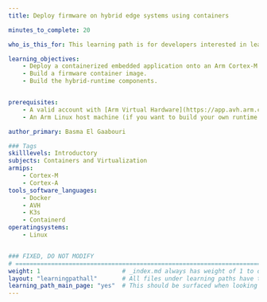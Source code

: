 ```yaml
---
title: Deploy firmware on hybrid edge systems using containers

minutes_to_complete: 20

who_is_this_for: This learning path is for developers interested in learning how to deploy software (embedded applications and firmware) onto other processors in the system, using Linux running on the application core.

learning_objectives:
    - Deploy a containerized embedded application onto an Arm Cortex-M core from an Arm Cortex-A core using Containerd and K3s.
    - Build a firmware container image.
    - Build the hybrid-runtime components.


prerequisites:
    - A valid account with [Arm Virtual Hardware](https://app.avh.arm.com/login)
    - An Arm Linux host machine (if you want to build your own runtime and container image)

author_primary: Basma El Gaabouri

### Tags
skilllevels: Introductory
subjects: Containers and Virtualization
armips:
    - Cortex-M
    - Cortex-A
tools_software_languages:
    - Docker
    - AVH
    - K3s
    - Containerd
operatingsystems:
    - Linux


### FIXED, DO NOT MODIFY
# ================================================================================
weight: 1                       # _index.md always has weight of 1 to order correctly
layout: "learningpathall"       # All files under learning paths have this same wrapper
learning_path_main_page: "yes"  # This should be surfaced when looking for related content. Only set for _index.md of learning path content.
---
```


